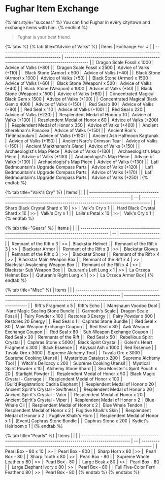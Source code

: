 # Fughar Item Exchange

{% hint style="success" %}
You can find Fughar in every city/town and exchange items with him.
{% endhint %}

> Fughar is your best friend.

{% tabs %}
{% tab title="Advice of Valks" %}
| Items                                                                                                        |  Exchange For ↓                                                                            |
| ------------------------------------------------------------------------------------------------------------ | ------------------------------------------------------------------------------------------ |
| <img src="../.gitbook/assets/00044364.png" alt="" data-size="line"> Dragon Scale Fossil x 1000               | <img src="../.gitbook/assets/00017800.png" alt="" data-size="line"> Advice of Valks (+80)  |
| <img src="../.gitbook/assets/00044364.png" alt="" data-size="line"> Dragon Scale Fossil x 2500               | <img src="../.gitbook/assets/00017800.png" alt="" data-size="line"> Advice of Valks (+110) |
| <img src="../.gitbook/assets/00000007.png" alt="" data-size="line"> Black Stone (Armor) x 500                | <img src="../.gitbook/assets/00017800.png" alt="" data-size="line"> Advice of Valks (+40)  |
| <img src="../.gitbook/assets/00000007.png" alt="" data-size="line"> Black Stone (Armor) x 1000               | <img src="../.gitbook/assets/00017800.png" alt="" data-size="line"> Advice of Valks (+50)  |
| <img src="../.gitbook/assets/00000007.png" alt="" data-size="line"> Black Stone (Armor) x 1500               | <img src="../.gitbook/assets/00017800.png" alt="" data-size="line"> Advice of Valks (+60)  |
| <img src="../.gitbook/assets/00000008.png" alt="" data-size="line"> Black Stone (Weapon) x 500               | <img src="../.gitbook/assets/00017800.png" alt="" data-size="line"> Advice of Valks (+40)  |
| <img src="../.gitbook/assets/00000008.png" alt="" data-size="line"> Black Stone (Weapon) x 1000              | <img src="../.gitbook/assets/00017800.png" alt="" data-size="line"> Advice of Valks (+50)  |
| <img src="../.gitbook/assets/00000008.png" alt="" data-size="line"> Black Stone (Weapon) x 1500              | <img src="../.gitbook/assets/00017800.png" alt="" data-size="line"> Advice of Valks (+60)  |
| <img src="../.gitbook/assets/00004987.png" alt="" data-size="line"> Concentrated Magical Black Gem x 1500    | <img src="../.gitbook/assets/00017800.png" alt="" data-size="line"> Advice of Valks (+100) |
| <img src="../.gitbook/assets/00004987.png" alt="" data-size="line"> Concentrated Magical Black Gem x 4000    | <img src="../.gitbook/assets/00017800.png" alt="" data-size="line"> Advice of Valks (+150) |
| <img src="../.gitbook/assets/00000450.png" alt="" data-size="line"> Red Seal x 80                            | <img src="../.gitbook/assets/00017800.png" alt="" data-size="line"> Advice of Valks (+80)  |
| <img src="../.gitbook/assets/00000450.png" alt="" data-size="line"> Red Seal x 110                           | <img src="../.gitbook/assets/00017800.png" alt="" data-size="line"> Advice of Valks (+100) |
| <img src="../.gitbook/assets/00000450.png" alt="" data-size="line"> Red Seal x 220                           | <img src="../.gitbook/assets/00017800.png" alt="" data-size="line"> Advice of Valks (+220) |
| <img src="../.gitbook/assets/00015692.png" alt="" data-size="line"> Resplendent Medal of Honor x 10          | <img src="../.gitbook/assets/00017800.png" alt="" data-size="line"> Advice of Valks (+100) |
| <img src="../.gitbook/assets/00015692.png" alt="" data-size="line"> Resplendent Medal of Honor x 60          | <img src="../.gitbook/assets/00017800.png" alt="" data-size="line"> Advice of Valks (+200) |
| <img src="../.gitbook/assets/00015692.png" alt="" data-size="line"> Resplendent Medal of Honor x 350         | <img src="../.gitbook/assets/00017800.png" alt="" data-size="line"> Advice of Valks (+400) |
| <img src="../.gitbook/assets/00040706.png" alt="" data-size="line"> Ancient Sherekhan's Panacea              | <img src="../.gitbook/assets/00017800.png" alt="" data-size="line"> Advice of Valks (+150) |
| <img src="../.gitbook/assets/00040709.png" alt="" data-size="line"> Ancient Ron's Tintinnabulum              | <img src="../.gitbook/assets/00017800.png" alt="" data-size="line"> Advice of Valks (+150) |
| <img src="../.gitbook/assets/00040710.png" alt="" data-size="line"> Ancient Ash Halfmoon Kagtunak            | <img src="../.gitbook/assets/00017800.png" alt="" data-size="line"> Advice of Valks (+150) |
| <img src="../.gitbook/assets/00040708.png" alt="" data-size="line"> Ancient Narc's Crimson Tear              | <img src="../.gitbook/assets/00017800.png" alt="" data-size="line"> Advice of Valks (+150) |
| <img src="../.gitbook/assets/00040711.png" alt="" data-size="line"> Ancient Markthanan's Gland               | <img src="../.gitbook/assets/00017800.png" alt="" data-size="line"> Advice of Valks (+150) |
| <img src="../.gitbook/assets/00044412.png" alt="" data-size="line"> Archaeologist's Map Piece                | <img src="../.gitbook/assets/00017800.png" alt="" data-size="line"> Advice of Valks (+130) |
| <img src="../.gitbook/assets/00044413.png" alt="" data-size="line"> Archaeologist's Map Piece                | <img src="../.gitbook/assets/00017800.png" alt="" data-size="line"> Advice of Valks (+130) |
| <img src="../.gitbook/assets/00044414.png" alt="" data-size="line"> Archaeologist's Map Piece                | <img src="../.gitbook/assets/00017800.png" alt="" data-size="line"> Advice of Valks (+130) |
| <img src="../.gitbook/assets/00044415.png" alt="" data-size="line"> Archaeologist's Map Piece                | <img src="../.gitbook/assets/00017800.png" alt="" data-size="line"> Advice of Valks (+130) |
| <img src="../.gitbook/assets/00044416.png" alt="" data-size="line"> Lafi Bedmountain's Upgrade Compass Parts | <img src="../.gitbook/assets/00017800.png" alt="" data-size="line"> Advice of Valks (+120) |
| <img src="../.gitbook/assets/00044417.png" alt="" data-size="line"> Lafi Bedmountain's Upgrade Compass Parts | <img src="../.gitbook/assets/00017800.png" alt="" data-size="line"> Advice of Valks (+170) |
| <img src="../.gitbook/assets/00044418.png" alt="" data-size="line"> Lafi Bedmountain's Upgrade Compass Parts | <img src="../.gitbook/assets/00017800.png" alt="" data-size="line"> Advice of Valks (+250) |
{% endtab %}

{% tab title="Valk's Cry" %}
| Items                                                                                              |    |                                                                                    |
| -------------------------------------------------------------------------------------------------- | -- | ---------------------------------------------------------------------------------- |
| <img src="../.gitbook/assets/00004998.png" alt="" data-size="line"> Sharp Black Crystal Shard x 10 | >> | <img src="../.gitbook/assets/00017643.png" alt="" data-size="line"> Valk's Cry x 1 |
| <img src="../.gitbook/assets/00004997.png" alt="" data-size="line"> Hard Black Crystal Shard x 10  | >> | <img src="../.gitbook/assets/00017643.png" alt="" data-size="line"> Valk's Cry x 1 |
| <img src="../.gitbook/assets/00054031.png" alt="" data-size="line"> Laila's Petal x 10             | >> | <img src="../.gitbook/assets/00017643.png" alt="" data-size="line"> Valk's Cry x 1 |
{% endtab %}

{% tab title="Gears" %}
| Items                                                                                        |    |                                                                                                    |
| -------------------------------------------------------------------------------------------- | -- | -------------------------------------------------------------------------------------------------- |
| <img src="../.gitbook/assets/00043786.png" alt="" data-size="line"> Remnant of the Rift x 3  | >> | <img src="../.gitbook/assets/00720001.png" alt="" data-size="line"> Blackstar Helmet               |
| <img src="../.gitbook/assets/00043786.png" alt="" data-size="line"> Remnant of the Rift x 3  | >> | <img src="../.gitbook/assets/00720002.png" alt="" data-size="line"> Blackstar Armor                |
| <img src="../.gitbook/assets/00043786.png" alt="" data-size="line"> Remnant of the Rift x 3  | >> | <img src="../.gitbook/assets/00720003.png" alt="" data-size="line"> Blackstar Gloves               |
| <img src="../.gitbook/assets/00043786.png" alt="" data-size="line"> Remnant of the Rift x 3  | >> | <img src="../.gitbook/assets/00720004.png" alt="" data-size="line"> Blackstar Shoes                |
| <img src="../.gitbook/assets/00043786.png" alt="" data-size="line"> Remnant of the Rift x 4  | >> | <img src="../.gitbook/assets/00021002.png" alt="" data-size="line"> Blackstar Main Weapon Box      |
| <img src="../.gitbook/assets/00043786.png" alt="" data-size="line"> Remnant of the Rift x 4  | >> | <img src="../.gitbook/assets/00021002.png" alt="" data-size="line"> Blackstar Awakening Weapon Box |
| <img src="../.gitbook/assets/00043786.png" alt="" data-size="line"> Remnant of the Rift x 4  | >> | <img src="../.gitbook/assets/00021002.png" alt="" data-size="line"> Blackstar Sub Weapon Box       |
| <img src="../.gitbook/assets/00045013.png" alt="" data-size="line"> Quturan's Left Lung x 1  | >> | <img src="../.gitbook/assets/00045900.png" alt="" data-size="line"> La Orzeca Helmet Box           |
| <img src="../.gitbook/assets/00045014.png" alt="" data-size="line"> Quturan's Right Lung x 1 | >> | <img src="../.gitbook/assets/00045900.png" alt="" data-size="line"> La Orzeca Armor Box            |
{% endtab %}

{% tab title="Misc" %}
| Items                                                                                                |                                                                                                             |
| ---------------------------------------------------------------------------------------------------- | ----------------------------------------------------------------------------------------------------------- |
| <img src="../.gitbook/assets/00721057.png" alt="" data-size="line"> Rift's Fragment x 5              | <img src="../.gitbook/assets/00721058.png" alt="" data-size="line"> Rift's Echo                             |
| <img src="../.gitbook/assets/00040383.png" alt="" data-size="line"> Manshaum Voodoo Dool             | <img src="../.gitbook/assets/00015934.png" alt="" data-size="line"> Narc Magic Sealing Stone Bundle         |
| <img src="../.gitbook/assets/00009768.png" alt="" data-size="line"> Garmoth's Scale                  | <img src="../.gitbook/assets/00044364.png" alt="" data-size="line"> Dragon Scale Fossil                     |
| <img src="../.gitbook/assets/00005651.png" alt="" data-size="line"> Fairy Powder x 100               | <img src="../.gitbook/assets/00000000_power.png" alt="" data-size="line"> Restores 3 Energy                 |
| <img src="../.gitbook/assets/00005651.png" alt="" data-size="line"> Fairy Powder x 600               | <img src="../.gitbook/assets/00000000_power.png" alt="" data-size="line"> Restores 20 Energy                |
| <img src="../.gitbook/assets/00000450.png" alt="" data-size="line"> Red Seal x 1                     | <img src="../.gitbook/assets/00015953.png" alt="" data-size="line"> Caphras Stone Bundle                    |
| <img src="../.gitbook/assets/00000450.png" alt="" data-size="line"> Red Seal x 80                    | <img src="../.gitbook/assets/00018973.png" alt="" data-size="line"> Main Weapon Exchange Coupon             |
| <img src="../.gitbook/assets/00000450.png" alt="" data-size="line"> Red Seal x 80                    | <img src="../.gitbook/assets/00018949.png" alt="" data-size="line"> Awk Weapon Exchange Coupon              |
| <img src="../.gitbook/assets/00000450.png" alt="" data-size="line"> Red Seal x 80                    | <img src="../.gitbook/assets/00017987.png" alt="" data-size="line"> Sub-Weapon Exchange Coupon              |
| <img src="../.gitbook/assets/00000450.png" alt="" data-size="line"> Red Seal x 30                    | <img src="../.gitbook/assets/00043786.png" alt="" data-size="line"> Remnants of the Rift                    |
| <img src="../.gitbook/assets/00000450.png" alt="" data-size="line"> Red Seal x 50                    | <img src="../.gitbook/assets/00015677_2.png" alt="" data-size="line"> Rebellious Spirit Crystal             |
| <img src="../.gitbook/assets/00721003.png" alt="" data-size="line"> Caphras Stone x 5000             | <img src="../.gitbook/assets/00045051_2.png" alt="" data-size="line"> Black Spirit Crystal                  |
| <img src="../.gitbook/assets/00044456.png" alt="" data-size="line"> Golen's Heart Fragment x 300     | <img src="../.gitbook/assets/00004996.png" alt="" data-size="line"> Black Essence                           |
| <img src="../.gitbook/assets/00044450.png" alt="" data-size="line"> Abyssal Ash x 1000               | <img src="../.gitbook/assets/00004989.png" alt="" data-size="line"> Red Essence                             |
| <img src="../.gitbook/assets/00721051.png" alt="" data-size="line"> Tuvala Ore x 3000                | <img src="../.gitbook/assets/crafting_alchemy_06.png" alt="" data-size="line"> Supreme Alchemy Tool         |
| <img src="../.gitbook/assets/00721051.png" alt="" data-size="line"> Tuvala Ore x 3000                | <img src="../.gitbook/assets/crafting_cooking_06.png" alt="" data-size="line"> Supreme Cooking Utensil      |
| <img src="../.gitbook/assets/00009781.png" alt="" data-size="line"> Mysterious Catalyst x 200        | <img src="../.gitbook/assets/crafting_alchemy_06.png" alt="" data-size="line"> Supreme Alchemy Tool         |
| <img src="../.gitbook/assets/00009780.png" alt="" data-size="line"> Witch's Delicacy x 200           | <img src="../.gitbook/assets/crafting_cooking_06.png" alt="" data-size="line"> Supreme Cooking Utensil      |
| <img src="../.gitbook/assets/00004924.png" alt="" data-size="line"> Mystical Spirit Powder x 10      | <img src="../.gitbook/assets/00044336.png" alt="" data-size="line"> Alchemy Stone Shard                     |
| <img src="../.gitbook/assets/00055052.png" alt="" data-size="line"> Sea Monster's Spirit Pouch x 20  | <img src="../.gitbook/assets/00008022.png" alt="" data-size="line"> Starlight Powder                        |
| <img src="../.gitbook/assets/00015692.png" alt="" data-size="line"> Resplendent Medal of Honor x 50  | <img src="../.gitbook/assets/00015204_0.png" alt="" data-size="line"> Black Magic Crystal - Carnage         |
| <img src="../.gitbook/assets/00015692.png" alt="" data-size="line"> Resplendent Medal of Honor x 100 | <img src="../.gitbook/assets/00050119.png" alt="" data-size="line"> \[Guild]Registration: Cadria Elephant   |
| <img src="../.gitbook/assets/00015692.png" alt="" data-size="line"> Resplendent Medal of Honor x 20  | <img src="../.gitbook/assets/00015637_11.png" alt="" data-size="line"> Ancient Spirit's Crystal - Swiftness |
| <img src="../.gitbook/assets/00015692.png" alt="" data-size="line"> Resplendent Medal of Honor x 20  | <img src="../.gitbook/assets/00015652_11.png" alt="" data-size="line"> Ancient Spirit's Crystal - Valor     |
| <img src="../.gitbook/assets/00015692.png" alt="" data-size="line"> Resplendent Medal of Honor x 20  | <img src="../.gitbook/assets/00045013_11.png" alt="" data-size="line"> Ancient Spirit's Crystal - Viper     |
| <img src="../.gitbook/assets/00015692.png" alt="" data-size="line"> Resplendent Medal of Honor x 2   | <img src="../.gitbook/assets/00009727.png" alt="" data-size="line"> Blue Whale Oil                          |
| <img src="../.gitbook/assets/00015692.png" alt="" data-size="line"> Resplendent Medal of Honor x 2   | <img src="../.gitbook/assets/00009729.png" alt="" data-size="line"> Blue Whale Tendon                       |
| <img src="../.gitbook/assets/00015692.png" alt="" data-size="line"> Resplendent Medal of Honor x 2   | <img src="../.gitbook/assets/00009736.png" alt="" data-size="line"> Fugitive Khalk's Skin                   |
| <img src="../.gitbook/assets/00015692.png" alt="" data-size="line"> Resplendent Medal of Honor x 2   | <img src="../.gitbook/assets/00009735 (1).png" alt="" data-size="line"> Fugitive Khalk's Horn               |
| <img src="../.gitbook/assets/00015692.png" alt="" data-size="line"> Resplendent Medal of Honor x 1   | <img src="../.gitbook/assets/00015953.png" alt="" data-size="line"> \[Event] Caphras Stone Bundle           |
|  <img src="../.gitbook/assets/00721003.png" alt="" data-size="line"> Caphras Stone x 200             | <img src="../.gitbook/assets/00040276 (1).png" alt="" data-size="line"> Kydict's Heirloom x 1               |
{% endtab %}

{% tab title="Pearls" %}
| Items                                                                                                  |    |                                                                                     |
| ------------------------------------------------------------------------------------------------------ | -- | ----------------------------------------------------------------------------------- |
| <img src="../.gitbook/assets/00017051.png" alt="" data-size="line"> Pearl Box - 80 x 10                | >> | <img src="../.gitbook/assets/00017056.png" alt="" data-size="line"> Pearl Box - 800 |
| <img src="../.gitbook/assets/00007759.png" alt="" data-size="line"> Sharp Horn x 80                    | >> | <img src="../.gitbook/assets/00017051.png" alt="" data-size="line"> Pearl Box - 80  |
| <img src="../.gitbook/assets/00007762.png" alt="" data-size="line"> Sharp Tooth x 80                   | >> | <img src="../.gitbook/assets/00017051.png" alt="" data-size="line"> Pearl Box - 80  |
| <img src="../.gitbook/assets/00007756.png" alt="" data-size="line"> Supreme Whole Leather x 80         | >> | <img src="../.gitbook/assets/00017051.png" alt="" data-size="line"> Pearl Box - 80  |
| <img src="../.gitbook/assets/00007765.png" alt="" data-size="line"> Large Beak x 80                    | >> | <img src="../.gitbook/assets/00017051.png" alt="" data-size="line"> Pearl Box - 80  |
| <img src="../.gitbook/assets/00007768.png" alt="" data-size="line"> Large Elephant Ivory x 80          | >> | <img src="../.gitbook/assets/00017051.png" alt="" data-size="line"> Pearl Box - 80  |
| <img src="../.gitbook/assets/00007771.png" alt="" data-size="line"> Full Five-Color Ferri Feather x 80 | >> | <img src="../.gitbook/assets/00017051.png" alt="" data-size="line"> Pearl Box - 80  |
{% endtab %}
{% endtabs %}
